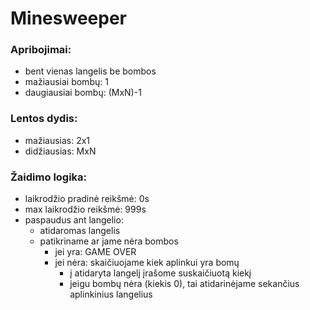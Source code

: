 # Minesweeper

### Apribojimai:
- bent vienas langelis be bombos
- mažiausiai bombų: 1
- daugiausiai bombų: (MxN)-1

### Lentos dydis:
- mažiausias: 2x1
- didžiausias: MxN

### Žaidimo logika:
- laikrodžio pradinė reikšmė: 0s
- max laikrodžio reikšmė: 999s
- paspaudus ant langelio:
  - atidaromas langelis
  - patikriname ar jame nėra bombos
    - jei yra: GAME OVER
    - jei nėra: skaičiuojame kiek aplinkui yra bomų
        - į atidaryta langelį įrašome suskaičiuotą kiekį
        - jeigu bombų nėra (kiekis 0), tai atidarinėjame sekančius aplinkinius langelius